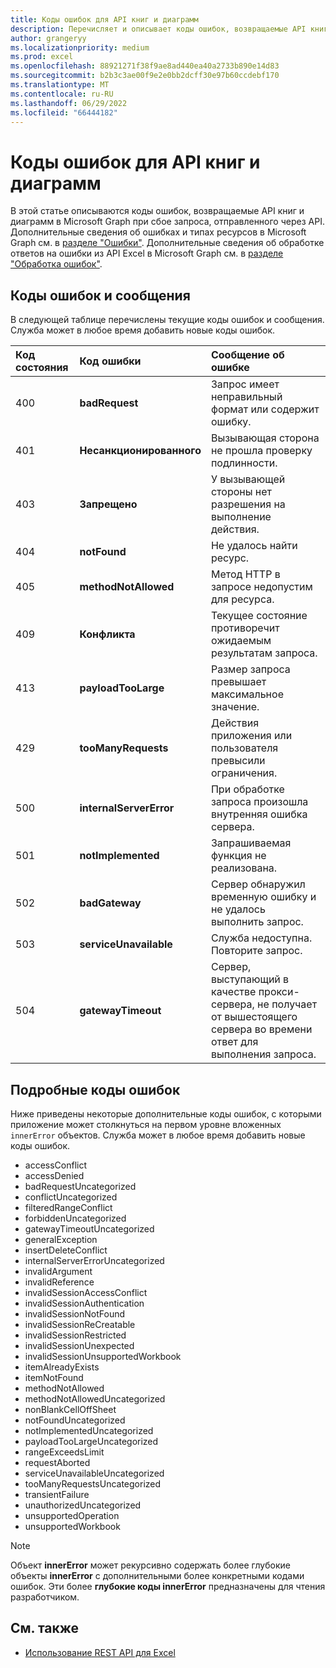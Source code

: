 ```yaml
---
title: Коды ошибок для API книг и диаграмм
description: Перечисляет и описывает коды ошибок, возвращаемые API книг и диаграмм в Microsoft Graph при сбое запроса, отправленного через API.
author: grangeryy
ms.localizationpriority: medium
ms.prod: excel
ms.openlocfilehash: 88921271f38f9ae8ad440ea40a2733b890e14d83
ms.sourcegitcommit: b2b3c3ae00f9e2e0bb2dcff30e97b60ccdebf170
ms.translationtype: MT
ms.contentlocale: ru-RU
ms.lasthandoff: 06/29/2022
ms.locfileid: "66444182"
---
```

# <a name="error-codes-for-workbooks-and-charts-apis"></a>Коды ошибок для API книг и диаграмм

В этой статье описываются коды ошибок, возвращаемые API книг и диаграмм в Microsoft Graph при сбое запроса, отправленного через API. Дополнительные сведения об ошибках и типах ресурсов в Microsoft Graph см. в [разделе "Ошибки"](/concepts/errors.md). Дополнительные сведения об обработке ответов на ошибки из API Excel в Microsoft Graph см. в [разделе "Обработка ошибок"](workbook-error-handling.md).

## <a name="error-codes-and-messages"></a>Коды ошибок и сообщения

В следующей таблице перечислены текущие коды ошибок и сообщения. Служба может в любое время добавить новые коды ошибок.

| Код состояния | Код ошибки                | Сообщение об ошибке
|:------------|:--------------------------|:--------------
|400          | **badRequest**            | Запрос имеет неправильный формат или содержит ошибку.
|401          | **Несанкционированного**          | Вызывающая сторона не прошла проверку подлинности.
|403          | **Запрещено**             | У вызывающей стороны нет разрешения на выполнение действия.
|404          | **notFound**              | Не удалось найти ресурс.
|405          | **methodNotAllowed**      | Метод HTTP в запросе недопустим для ресурса.
|409          | **Конфликта**              | Текущее состояние противоречит ожидаемым результатам запроса.
|413          | **payloadTooLarge**       | Размер запроса превышает максимальное значение.
|429          | **tooManyRequests**       | Действия приложения или пользователя превысили ограничения.
|500          | **internalServerError**   | При обработке запроса произошла внутренняя ошибка сервера.
|501          | **notImplemented**        | Запрашиваемая функция не реализована.
|502          | **badGateway**            | Сервер обнаружил временную ошибку и не удалось выполнить запрос.
|503          | **serviceUnavailable**    | Служба недоступна. Повторите запрос.
|504          | **gatewayTimeout**        | Сервер, выступающий в качестве прокси-сервера, не получает от вышестоящего сервера во времени ответ для выполнения запроса.

## <a name="detailed-error-codes"></a>Подробные коды ошибок

Ниже приведены некоторые дополнительные коды ошибок, с которыми приложение может столкнуться на первом уровне вложенных `innerError` объектов. Служба может в любое время добавить новые коды ошибок.

- accessConflict
- accessDenied
- badRequestUncategorized
- conflictUncategorized
- filteredRangeConflict
- forbiddenUncategorized
- gatewayTimeoutUncategorized
- generalException
- insertDeleteConflict
- internalServerErrorUncategorized
- invalidArgument
- invalidReference
- invalidSessionAccessConflict
- invalidSessionAuthentication
- invalidSessionNotFound
- invalidSessionReCreatable
- invalidSessionRestricted
- invalidSessionUnexpected
- invalidSessionUnsupportedWorkbook
- itemAlreadyExists
- itemNotFound
- methodNotAllowed
- methodNotAllowedUncategorized
- nonBlankCellOffSheet
- notFoundUncategorized
- notImplementedUncategorized
- payloadTooLargeUncategorized
- rangeExceedsLimit
- requestAborted
- serviceUnavailableUncategorized
- tooManyRequestsUncategorized
- transientFailure
- unauthorizedUncategorized
- unsupportedOperation
- unsupportedWorkbook

> [!NOTE]
> Объект **innerError** может рекурсивно содержать более глубокие объекты **innerError** с дополнительными более конкретными кодами ошибок. Эти более **глубокие коды innerError** предназначены для чтения разработчиком.

<!-- {
  "type": "#page.annotation",
  "description": "Workbook error code and message",
  "keywords": "error response, error codes, innerError, message, code",
  "section": "documentation",
  "tocPath": ""
} -->

## <a name="see-also"></a>См. также

- [Использование REST API для Excel](/graph/api/resources/excel)